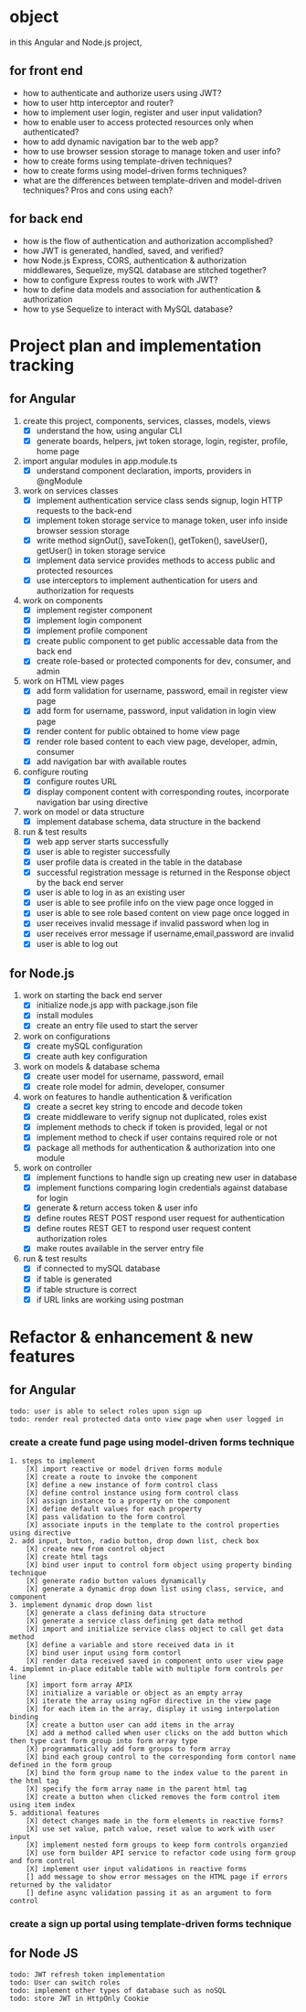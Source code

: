 # object

in this Angular and Node.js project,

## for front end
- how to authenticate and authorize users using JWT?
- how to user http interceptor and router?
- how to implement user login, register and user input validation?
- how to enable user to access protected resources only when authenticated?
- how to add dynamic navigation bar to the web app?
- how to use browser session storage to manage token and user info?
- how to create forms using template-driven techniques?
- how to create forms using model-driven forms techniques?
- what are the differences between template-driven and model-driven techniques? Pros and cons using each? 

## for back end
- how is the flow of authentication and authorization accomplished?
- how JWT is generated, handled, saved, and verified?
- how Node.js Express, CORS, authentication & authorization middlewares, Sequelize, mySQL database are stitched together?
- how to configure Express routes to work with JWT?
- how to define data models and association for authentication & authorization
- how to yse Sequelize to interact with MySQL database?

# Project plan and implementation tracking

## for Angular

1. create this project, components, services, classes, models, views
    - [X] understand the how, using angular CLI
    - [X] generate boards, helpers, jwt token storage, login, register, profile, home page
2. import angular modules in app.module.ts
    - [X] understand component declaration, imports, providers in @ngModule
3. work on services classes
    - [X] implement authentication service class sends signup, login HTTP requests to the back-end
    - [X] implement token storage service to manage token, user info inside browser session storage
    - [X] write method signOut(), saveToken(), getToken(), saveUser(), getUser() in token storage service
    - [X] implement data service provides methods to access public and protected resources
    - [X] use interceptors to implement authentication for users and authorization for requests
4. work on components
    - [X] implement register component
    - [X] implement login component
    - [X] implement profile component
    - [X] create public component to get public accessable data from the back end
    - [X] create role-based or protected components for dev, consumer, and admin
5. work on HTML view pages
    - [X] add form validation for username, password, email in register view page
    - [X] add form for username, password, input validation in login view page
    - [X] render content for public obtained to home view page
    - [X] render role based content to each view page, developer, admin, consumer
    - [x] add navigation bar with available routes
6. configure routing
    - [X] configure routes URL 
    - [X] display component content with corresponding routes, incorporate navigation bar using directive 
7. work on model or data structure
    - [X] implement database schema, data structure in the backend
8. run & test results
    - [X] web app server starts successfully
    - [X] user is able to register successfully
    - [X] user profile data is created in the table in the database
    - [X] successful registration message is returned in the Response object by the back end server
    - [X] user is able to log in as an existing user
    - [X] user is able to see profile info on the view page once logged in
    - [X] user is able to see role based content on view page once logged in
    - [X] user receives invalid message if invalid password when log in
    - [X] user receives error message if username,email,password are invalid
    - [X] user is able to log out

## for Node.js
1. work on starting the back end server
    - [X] initialize node.js app with package.json file
    - [X] install modules
    - [X] create an entry file used to start the server
2. work on configurations
    - [X] create mySQL configuration
    - [X] create auth key configuration
3. work on models & database schema
    - [X] create user model for username, password, email
    - [X] create role model for admin, developer, consumer
4. work on features to handle authentication & verification
    - [X] create a secret key string to encode and decode token
    - [X] create middleware to verify signup not duplicated, roles exist
    - [X] implement methods to check if token is provided, legal or not
    - [X] implement method to check if user contains required role or not
    - [X] package all methods for authentication & authorization into one module
5. work on controller
    - [X] implement functions to handle sign up creating new user in database
    - [X] implement functions comparing login credentials against database for login
    - [X] generate & return access token & user info
    - [X] define routes REST POST respond user request for authentication
    - [X] define routes REST GET to respond user request content authorization roles
    - [X] make routes available in the server entry file
6. run & test results
    - [X] if connected to mySQL database
    - [X] if table is generated
    - [X] if table structure is correct
    - [X] if URL links are working using postman

# Refactor & enhancement & new features

## for Angular
    todo: user is able to select roles upon sign up
    todo: render real protected data onto view page when user logged in

### create a create fund page using model-driven forms technique
    1. steps to implement
        [X] import reactive or model driven forms module
        [X] create a route to invoke the component 
        [X] define a new instance of form control class
        [X] define control instance using form control class
        [X] assign instance to a property on the component
        [X] define default values for each property
        [X] pass validation to the form control
        [X] associate inputs in the template to the control properties using directive
    2. add input, button, radio button, drop down list, check box
        [X] create new from control object
        [X] create html tags
        [X] bind user input to control form object using property binding technique
        [X] generate radio button values dynamically
        [X] generate a dynamic drop down list using class, service, and component
    3. implement dynamic drop down list
        [X] generate a class defining data structure
        [X] generate a service class defining get data method
        [X] import and initialize service class object to call get data method
        [X] define a variable and store received data in it
        [X] bind user input using form contorl
        [X] render data received saved in component onto user view page
    4. implemnt in-place editable table with multiple form controls per line
        [X] import form array APIX
        [X] initialize a variable or object as an empty array
        [X] iterate the array using ngFor directive in the view page
        [X] for each item in the array, display it using interpolation binding
        [X] create a button user can add items in the array
        [X] add a method called when user clicks on the add button which then type cast form group into form array type
        [X] programmatically add form groups to form array
        [X] bind each group control to the corresponding form contorl name defined in the form group
        [X] bind the form group name to the index value to the parent in the html tag
        [X] specify the form array name in the parent html tag
        [X] create a button when clicked removes the form control item using item index
    5. additional features
        [X] detect changes made in the form elements in reactive forms?
        [X] use set value, patch value, reset value to work with user input
        [X] implement nested form groups to keep form controls organzied
        [X] use form builder API service to refactor code using form group and form control
        [X] implement user input validations in reactive forms
        [] add message to show error messages on the HTML page if errors returned by the validator
        [] define async validation passing it as an argument to form control

### create a sign up portal using template-driven forms technique

## for Node JS
    todo: JWT refresh token implementation
    todo: User can switch roles
    todo: implement other types of database such as noSQL
    todo: store JWT in HttpOnly Cookie